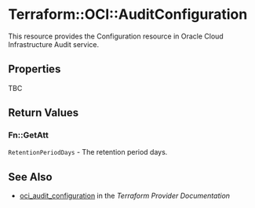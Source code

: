 # Terraform::OCI::AuditConfiguration

This resource provides the Configuration resource in Oracle Cloud Infrastructure Audit service.

## Properties

TBC

## Return Values

### Fn::GetAtt

`RetentionPeriodDays` - The retention period days.

## See Also

* [oci_audit_configuration](https://www.terraform.io/docs/providers/oci/r/audit_configuration.html) in the _Terraform Provider Documentation_